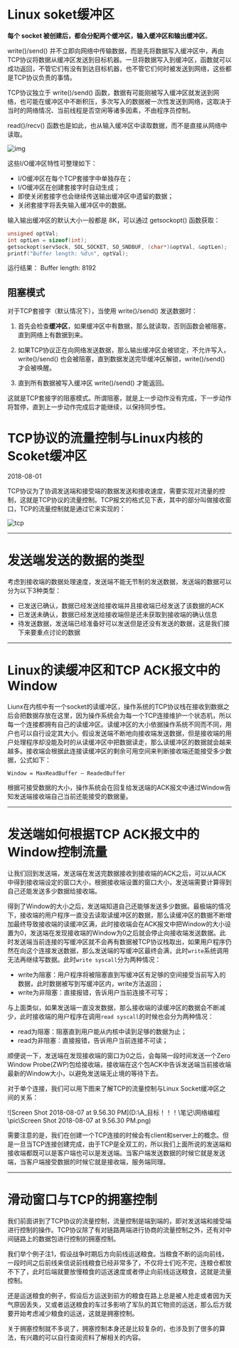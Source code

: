 # Linux soket缓冲区

**每个 socket 被创建后，都会分配两个缓冲区，输入缓冲区和输出缓冲区**。

write()/send() 并不立即向网络中传输数据，而是先将数据写入缓冲区中，再由TCP协议将数据从缓冲区发送到目标机器。一旦将数据写入到缓冲区，函数就可以成功返回，不管它们有没有到达目标机器，也不管它们何时被发送到网络，这些都是TCP协议负责的事情。

TCP协议独立于 write()/send() 函数，数据有可能刚被写入缓冲区就发送到网络，也可能在缓冲区中不断积压，多次写入的数据被一次性发送到网络，这取决于当时的网络情况、当前线程是否空闲等诸多因素，不由程序员控制。

read()/recv() 函数也是如此，也从输入缓冲区中读取数据，而不是直接从网络中读取。 

 ![img](D:\A_目标！！！\笔记\网络编程\pic\1-15101Q60GV27.jpg) 

这些I/O缓冲区特性可整理如下：

- I/O缓冲区在每个TCP套接字中单独存在；
- I/O缓冲区在创建套接字时自动生成；
- 即使关闭套接字也会继续传送输出缓冲区中遗留的数据；
- 关闭套接字将丢失输入缓冲区中的数据。

输入输出缓冲区的默认大小一般都是 8K，可以通过 getsockopt() 函数获取：

```c
unsigned optVal;
int optLen = sizeof(int);
getsockopt(servSock, SOL_SOCKET, SO_SNDBUF, (char*)&optVal, &optLen);
printf("Buffer length: %d\n", optVal);
```

 运行结果：
Buffer length: 8192 

## 阻塞模式

对于TCP套接字（默认情况下），当使用 write()/send() 发送数据时：

 1) 首先会检查**缓冲区**，如果缓冲区中有数据，那么就读取，否则函数会被阻塞，直到网络上有数据到来。 

2) 如果TCP协议正在向网络发送数据，那么输出缓冲区会被锁定，不允许写入，write()/send() 也会被阻塞，直到数据发送完毕缓冲区解锁，write()/send() 才会被唤醒。

4) 直到所有数据被写入缓冲区 write()/send() 才能返回。

这就是TCP套接字的阻塞模式。所谓阻塞，就是上一步动作没有完成，下一步动作将暂停，直到上一步动作完成后才能继续，以保持同步性。

# TCP协议的流量控制与Linux内核的Scoket缓冲区

2018-08-01




TCP协议为了协调发送端和接受端的数据发送和接收速度，需要实现对流量的控制，这就是TCP协议的流量控制。TCP报文的格式见下表，其中的部分叫做接收窗口，TCP的流量控制就是通过它来实现的：

  ![tcp](D:\A_目标！！！\笔记\网络编程\pic\tcp.gif)

------

# 发送端发送的数据的类型

考虑到接收端的数据处理速度，发送端不能无节制的发送数据，发送端的数据可以分为以下3种类型：

- 已发送已确认，数据已经发送给接收端并且接收端已经发送了该数据的ACK
- 已发送未确认，数据已经发送给接收端但是还未获取到接收端的确认信息
- 待发送数据，发送端已经准备好可以发送但是还没有发送的数据，这是我们接下来要重点讨论的数据

------

# Linux的读缓冲区和TCP ACK报文中的Window

Liunx在内核中有一个socket的读缓冲区，操作系统的TCP协议栈在接收到数据之后会把数据存放在这里，因为操作系统会为每一个TCP连接维护一个状态机，所以每一个连接都拥有自己的读缓冲区。读缓冲区的大小依据操作系统不同而不同，用户也可以自行设定其大小。假设发送端不断地向接收端发送数据，但是接收端的用户处理程序却没能及时的从读缓冲区中把数据读走，那么读缓冲区的数据就会越来越多。接收端会根据此连接读缓冲区的剩余可用空间来判断接收端还能接受多少数据，公式如下：

```
Window = MaxReadBuffer – ReadedBuffer
```

根据可接受数据的大小，操作系统会在回复给发送端的ACK报文中通过Window告知发送端接收端自己当前还能接受的数据量。

------

# 发送端如何根据TCP ACK报文中的Window控制流量

让我们回到发送端，发送端在发送完数据接收到接收端的ACK之后，可以从ACK中得到接收端设定的窗口大小，根据接收端设置的窗口大小，发送端需要计算得到自己还能发送多少数据给接收端。

得到了Window的大小之后，发送端知道自己还能够发送多少数据。最极端的情况下，接收端的用户程序一直没去读取读缓冲区的数据，那么读缓冲区的数据不断增加最终导致接收端的读缓冲区满，此时接收端会在ACK报文中把Window的大小设置为0，发送端在发现接收端的Window为0之后就会停止向接收端发送数据。此时发送端当前连接的写缓冲区就不会再有数据被TCP协议栈取出，如果用户程序仍然在向这个连接发送数据，那么发送端的写缓冲区最终会满，此时`write`系统调用无法再继续写数据。此时`write syscall`分为两种情况：

- write为阻塞：用户程序将被阻塞直到写缓冲区有足够的空间接受当前写入的数据，此时数据被写到写缓冲区内，write方法返回；
- write为非阻塞：直接报错，告诉用户当前连接不可写；

与上面类似，如果发送端一直没发数据，那么接收端的读缓冲区的数据会不断减少，此时接收端的用户程序在调用`read syscall`的时候也会分为两种情况：

- read为阻塞：阻塞直到用户能从内核中读到足够的数据为止；
- read为非阻塞：直接报错，告诉用户当前连接不可读；

顺便说一下，发送端在发现接收端的窗口为0之后，会每隔一段时间发送一个Zero Window Probe(ZWP)包给接收端，接收端在这个包ACK中告诉发送端当前接收端最新的Window大小，以避免发送端无止境的等待下去。

对于单个连接，我们可以用下图来了解TCP的流量控制与Linux Socket缓冲区之间的关系：

![Screen Shot 2018-08-07 at 9.56.30 PM](D:\A_目标！！！\笔记\网络编程\pic\Screen Shot 2018-08-07 at 9.56.30 PM.png)

需要注意的是，我们在创建一个TCP连接的时候会有client和server上的概念。但是一旦当TCP连接创建完成，由于TCP是全双工的，所以我们上面所说的发送端和接收端都既可以是客户端也可以是发送端。当客户端发送数据的时候它就是发送端，当客户端接受数据的时候它就是接收端，服务端同理。

------

# 滑动窗口与TCP的拥塞控制

我们前面讲到了TCP协议的流量控制，流量控制是端到端的，即对发送端和接受端进行控制的操作。TCP协议除了有对链路两端进行协商的流量控制之外，还有对中间链路上的数据包进行控制的拥塞控制。

我们举个例子注1，假设战争时期后方向前线运送粮食。当粮食不断的运向前线，一段时间之后前线来信说前线粮食已经非常多了，不仅将士们吃不完，连粮仓都放不下了，此时后端就要放慢粮食的运送速度或者停止向前线运送粮食，这就是流量控制。

还是运送粮食的例子，假设后方运送到前方的粮食在路上总是被人抢走或者因为天气原因丢失，又或者运送粮食的车过多影响了军队的其它物资的运送，那么后方就要开始考虑减少粮食的运送，这就是拥塞控制。

关于拥塞控制就不多说了，拥塞控制本身还是比较复杂的，也涉及到了很多的算法，有兴趣的可以自行查阅资料了解相关的内容。